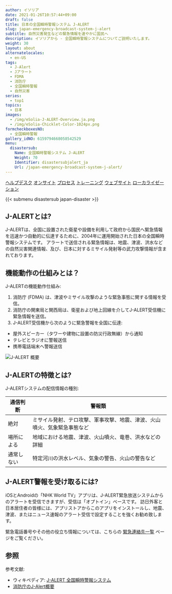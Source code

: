 ```yaml
---
author: イソリア
date: 2021-01-26T10:57:44+09:00
draft: false
title: 日本の全国瞬時警報システム J-ALERT
slug: japan-emergency-broadcast-system-j-alert
subtitle: 自然災害発生などの緊急情報を速やかに国民へ
description: イソリアから - 全国瞬時警報システムについてご説明いたします。
weight: 30
layout: about
alternatelocales:
  - en-US
tags:
  - J-Alert
  - Jアラート
  - FDMA
  - 消防庁
  - 全国瞬時警報
  - 自然災害
series:
  - top1
topics:
  - 日本
images:
  - /img/eSolia-J-ALERT-Overview.ja.png
  - /img/eSolia-Chicklet-Color-1024px.png
formcheckboxesNO:
  - 全国瞬時警報
gallery_idNO: 6159794668058542529
menu:
  disastersub:
    Name: 全国瞬時警報システム J-ALERT
    Weight: 70
    Identifier: disastersubjalert_ja
    Url: /japan-emergency-broadcast-system-j-alert/
---
```


<div class="buttons has-addons is-hidden-tablet">
  <a class="button" href="/outsourcing"><span class="icon"><i class="fas fa-anchor"></i></span></a>
  <a class="button" href="/helpdesk">ヘルプデスク</a>
  <a class="button" href="/on-site">オンサイト</a>
  <a class="button is-active" href="/process">プロセス</a>
  <a class="button" href="/training">トレーニング</a>
  <a class="button" href="/website-design">ウェブサイト</a>
  <a class="button" href="/localization">ローカライゼーション</a>
</div>

{{< submenu disastersub japan-disaster >}}

## J-ALERTとは?

J-ALERTは、全国に設置された衛星や設備を利用して政府から国民へ緊急情報を迅速かつ自動的に伝達するために、2004年に運用開始された日本の全国瞬時警報システムです。 アラートで送信される緊急情報は、地震、津波、洪水などの自然災害関連情報、及び、日本に対するミサイル発射等の武力攻撃情報が含まれております。

## 機能動作の仕組みとは？ 

J-ALERTの機能動作仕組み: 

1. 消防庁 (FDMA) は、津波やミサイル攻撃のような緊急事態に関する情報を受信。
2. 消防庁の関東局と関西局は、衛星および地上回線を介してJ-ALERT受信機に緊急情報を送信。
3. J-ALERT受信機から次のように緊急警報を全国に伝達: 
  * 屋外スピーカー（タワーや建物に設置の防災行政無線）から通知
  * テレビとラジオに警報送信
  * 携帯電話端末へ警報送信

<img src="eSolia-J-ALERT-Overview.ja.svg" alt="J-ALERT 概要"/> 

## J-ALERTの特徴とは?

J-ALERTシステムの配信情報の種別: 

| 通信判断 | 警報類 |
| ------------- | ------------- |
| 絶対  | ミサイル発射、テロ攻撃、軍事攻撃、地震、津波、火山噴火、気象緊急事態など  |
| 場所による | 地域における地震、津波、火山噴火、竜巻、洪水などの詳細 |
| 通常しない | 特定河川の洪水レベル、気象の警告、火山の警告など |

## J-ALERT警報を受け取るには?

iOSとAndroidの「NHK World TV」アプリは、J-ALERT緊急放送システムからのアラートを受信できますが、受信は「オプトイン」ベースです。 訪日外客と日本居住者の皆様には、アプリストアからこのアプリをインストールし、地震、津波、またはニュース速報のアラート受信で設定することを強くお勧め致します。 

緊急電話番号やその他の役立ち情報については、こちらの [緊急連絡先一覧](/japan-contacts) ページをご覧ください。

## 参照

参考文献:

* ウィキペディア: [J-ALERT 全国瞬時警報システム](https://ja.wikipedia.org/wiki/%E5%85%A8%E5%9B%BD%E7%9E%AC%E6%99%82%E8%AD%A6%E5%A0%B1%E3%82%B7%E3%82%B9%E3%83%86%E3%83%A0)
* [消防庁のJ-Alert概要](https://www.fdma.go.jp/html/intro/form/pdf/kokuminhogo_unyou/kokuminhogo_unyou_main/J-ALERT_gaiyou.pdf)